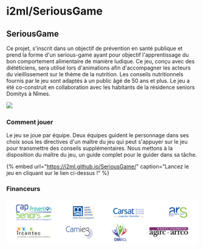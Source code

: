 # i2ml/SeriousGame

## SeriousGame

Ce projet, s'inscrit dans un objectif de prévention en santé publique et prend la forme d'un serious-game ayant pour objectif l'apprentissage du bon comportement alimentaire de manière ludique. Ce jeu, conçu avec des diététiciens, sera utilisé lors d'animations afin d'accompagner les acteurs du vieillissement sur le thème de la nutrition. Les conseils nutritionnels fournis par le jeu sont adaptés à un public âgé de 50 ans et plus. Le jeu a été co-construit en collaboration avec les habitants de la résidence seniors Domitys à Nîmes.

[![](https://camo.githubusercontent.com/ff2a352fd5b45bf2431e66e8cb52a7de43d56618/68747470733a2f2f696d672e736869656c64732e696f2f6769746875622f73746172732f69326d6c2f536572696f757347616d652e7376673f6c6162656c3d5374617273267374796c653d736f6369616c)](https://github.com/i2ml/SeriousGame)

### Comment jouer

Le jeu se joue par équipe. Deux équipes guident le personnage dans ses choix sous les directives d'un maître du jeu qui peut s'appuyer sur le jeu pour transmettre des conseils supplémentaires. Nous mettons à la disposition du maître du jeu, un guide complet pour le guider dans sa tâche.

{% embed url="https://i2ml.github.io/SeriousGame/" caption="Lancez le jeu en cliquant sur le lien ci-dessus !" %}

### Financeurs

![](.gitbook/assets/logos.jpg)



